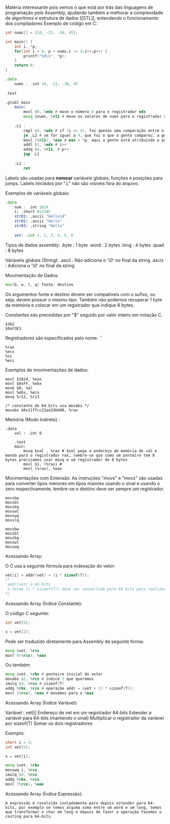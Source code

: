 Matéria interessante pois vemos o que está por trás das linguagens de programação pelo Assembly, ajudando também a melhorar a complexidade de algoritmos e estrutura de dados [[STL]], entendendo o funcionamento dos compiladores Exemplo de código em C:

```C
int nums[] = {10, -21, -30, 45};

int main() {
	int i, *p;
	for(int i = 0, p = nums;i != 4;i++;p++) {
		printf("%d\n", *p);
	}
	return 0;
}
```

```asm
.data 
	nums : .int 10, -21, -30, 45
	
.text 

.globl main 
	main: 
		movl $0, %edx # move o número 0 para o registrador edx
		movq $nums, %r11 # move os valores de nums para o registrador r11
		
	.L1 : 
		cmpl $4, %edx # if (i == 4), faz apenas uma comparação entre o número 4 e o número armazenado no registrador edx
		je .L2 # se for igual a 4, que foi o que a gente comparou, a gente pula para o final do for
		movl (%r11), %eax # eax = *p, aqui a gente está atribuindo o ponteiro de p ao registrador eax
		addl $1, %edx # i++
		addq $4, %r11, # p++
		jmp .L1
		
	.L2 :
		ret
```

Labels são usadas para **nomear** variáveis globais, funções e posições para jumps. Labels iniciados por ".L" não são visíveis fora do arquivo.

Exemplos de variáveis globais:

```asm
.data
	num : .int 1024
	i: .short 0x33AF
	str01: .ascii "Hello\0"
	str02: .asciz "Hello"
	str03: .string "Hello"
	
	vet: .int 1, 2, 3, 4, 5, 6
```

Tipos de dados assembly:
	.byte  : 1 byte
	.word : 2 bytes
	.long : 4 bytes
	.quad : 8 bytes

Váriaveis globais (String):
	.ascii : Não adiciona o '\0' no final da string
	.asciz : Adiciona o '\0' no final da string

Movimentação de Dados:

```asm
mov[b, w, l, q] fonte, destino
```

Os argumentos fonte e destino devem ser compatíveis com o sufixo, ou seja, devem possuir o mesmo tipo. Também não podemos recuperar 1 byte da memória e colocar em um registrador que indique 8 bytes.

Constantes são precedidas por "$" seguido por valor inteiro em notação C.

```
$362
$0xF3E3
```

Registradores são especificados pelo nome:
``
```
%rax 
%ecx
%si
%esi
```

Exemplos de movimentações de dados:

```
movl $1024, %eax
movl $0xFF, %ebx
movb $0, %al
movl %ebx, %ecx
movq %r12, %r13

/* constante de 64 bits usa movabs */
movabs $0x11ffcc22aa33bb00, %rax
```

Memória (Modo Indireto) :

```
.data 
	val : .int 0 
	
	.text
	main:
		movq $val , %rax # $val pega o endereço de memória de val e manda para o registrador rax, lembre-se que como um ponteiro tem 8 bytes precisamos usar movq e um registrador de 8 bytes
		movl $1, (%rax) # 
		movl (%rax), %eax
```

Movimentações com Extensão: As instruções "movs" e "movz" são usadas para converter tipos menores em tipos maiores usando o sinal e usando o zero respectivamente, lembre-se o destino deve ser sempre um registrador.

```
movsbw
movsbl
movsbq
movswl
movswq
movslq
```

```
movzbw
movzbl
movzbq
movzwl
movzwq
```

Acessando Array:

O C usa a seguinte fórmula para indexação do vetor: 

```C
vet[i] = addr(vet) + (i * sizeof(T));
/*
 addr(vet) é 64 bits
 o termo (i * sizeof(T)) deve ser convertido para 64 bits para realizar a soma
*/
```

Acessando Array (Índice Constante):

O código C seguinte:

```C
int vet[5];

x = vet[2];
```

Pode ser traduzido diretamente para Assembly da seguinte forma: 

```asm
movq $vet, %rcx
movl 8(%rcx), %eax
```

Ou também:

```asm
movq $vet, %rbx # ponteiro inicial do vetor
movabs $2, %rcx # índice 2 que queremos
imulq $4, %rcx # sizeof(T)
addq %rbx, %rcx # operação addr = &vet + (2 * sizeof(T));
movl (%rcx), %eax # movemos para o %eax 
```

Acessando Array (Índice Variável):

Variável : vet[i]
	Endereço de vet em um registrador 64-bits 
	Estender a variável para 64-bits (mantendo o sinal)
	Multiplicar o registrador da variável por sizeof(T)
	Somar os dois registradores

Exemplo:
```C
short i = 3;
int vet[5];

x = vet[i];
```

```asm
movq $vet, %rbx
movswq i, %rcx
imulq $4, %rcx
addq %rbx, %rcx
movl (%rcx), %eax
```

Acessando Array (Índice Expressão):

	A expressão é resolvida isoladamente para depois estender para 64-bits, por exemplo se temos alguma soma entre um word e um long, temos que transformar o char em long e depois de fazer a operação fazemos o casting para 64-bits.
